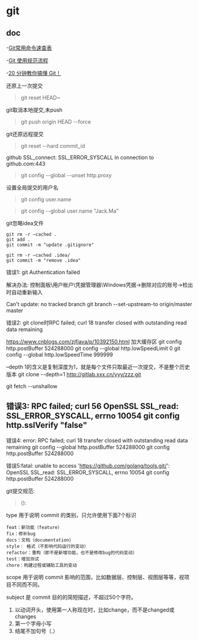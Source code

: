 # git

## doc
-[Git常用命令速查表](https://mp.weixin.qq.com/s/k4tU8snvssyKJ2WkvkFrZA)

-[Git 使用规范流程](https://mp.weixin.qq.com/s/_safn17a6C6PP852IFkK-A)

-[20 分钟教你搞懂 Git！](https://mp.weixin.qq.com/s/ShunINXYybKftmPUcQsrxA)

还原上一次提交 
> git reset HEAD~

git取消本地提交,未push
> git push origin HEAD --force

git还原远程提交
> git reset --hard commit_id

github SSL_connect: SSL_ERROR_SYSCALL in connection to github.com:443
> git config --global --unset http.proxy

设置全局提交的用户名 

> git config user.name

> git config --global user.name "Jack.Ma"

git忽略idea文件
```
git rm -r –cached .
git add .	
git commit -m "update .gitignore"

git rm -r –cached .idea/ 
git commit -m "remove .idea" 
```

错误1:
git Authentication failed

解决办法: 控制面板\用户帐户\凭据管理器\Windows凭据->删除对应的账号->检出时自动重新输入

Can't update: no tracked branch
git branch --set-upstream-to origin/master master

错误2:
git clone时RPC failed; curl 18 transfer closed with outstanding read data remaining

https://www.cnblogs.com/zjfjava/p/10392150.html
加大缓存区
git config http.postBuffer 524288000
git config --global http.lowSpeedLimit 0
git config --global http.lowSpeedTime 999999

–depth 1的含义是复制深度为1，就是每个文件只取最近一次提交，不是整个历史版本
git clone --depth=1 http://gitlab.xxx.cn/yyy/zzz.git

git fetch --unshallow

错误3: RPC failed; curl 56 OpenSSL SSL_read: SSL_ERROR_SYSCALL, errno 10054
 git config  http.sslVerify "false"
---------

错误4: error: RPC failed; curl 18 transfer closed with outstanding read data remaining
 git config --global http.postBuffer 524288000
 git config http.postBuffer 524288000

错误5:fatal: unable to access 'https://github.com/golang/tools.git/': OpenSSL SSL_read: SSL_ERROR_SYSCALL, errno 10054
git config http.postBuffer 524288000


git提交规范:
> <type>(<scope>): <subject>

type
    用于说明 commit 的类别，只允许使用下面7个标识
    
    feat：新功能（feature）
    fix：修补bug
    docs：文档（documentation）
    style： 格式（不影响代码运行的变动）
    refactor：重构（即不是新增功能，也不是修改bug的代码变动）
    test：增加测试
    chore：构建过程或辅助工具的变动

scope
    用于说明 commit 影响的范围，比如数据层、控制层、视图层等等，视项目不同而不同。

subject
    是 commit 目的的简短描述，不超过50个字符。    
    
1. 以动词开头，使用第一人称现在时，比如change，而不是changed或changes
2. 第一个字母小写
3. 结尾不加句号（.）    